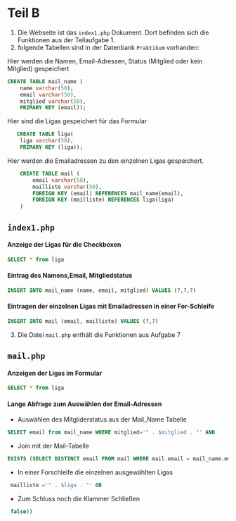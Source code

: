 # Teil B

1. Die Webseite ist das `index1.php` Dokument. Dort befinden sich die Funktionen aus der Teilaufgabe 1.
2. folgende Tabellen sind in der Datenbank `Praktikum` vorhanden:

Hier werden die Namen, Email-Adressen, Status (Mitglied oder kein Mitglied) gespeichert
```sql
CREATE TABLE mail_name (
    name varchar(50),
    email varchar(50),
    mitglied varchar(50),
    PRIMARY KEY (email));
```
Hier sind die Ligas gespeichert für das Formular
```sql
   CREATE TABLE liga(
    liga varchar(50),
    PRIMARY KEY (liga));
```
Hier werden die Emailadressen zu den einzelnen Ligas gespeichert.
```sql
    CREATE TABLE mail (
        email varchar(50),
        mailliste varchar(50),
        FOREIGN KEY (email) REFERENCES mail_name(email),
        FOREIGN KEY (mailliste) REFERENCES liga(liga)
    )
```
## `index1.php`

#### Anzeige der Ligas für die Checkboxen

```sql
SELECT * from liga

```
#### Eintrag des Namens,Email, Mitgliedstatus

```sql
INSERT INTO mail_name (name, email, mitglied) VALUES (?,?,?)
```
#### Eintragen der einzelnen Ligas mit Emailadressen in einer For-Schleife

```sql
INSERT INTO mail (email, mailliste) VALUES (?,?)
```





3. Die Datei `mail.php` enthält die Funktionen aus Aufgabe 7

## `mail.php`

#### Anzeigen der Ligas im Formular
```sql
SELECT * from liga
```
#### Lange Abfrage zum Auswählen der Email-Adressen
* Auswählen des Mitgliderstatus aus der Mail_Name Tabelle

```sql
SELECT email from mail_name WHERE mitglied='" . $mitglied . "' AND 
```
* Join mit der Mail-Tabelle

```sql
EXISTS (SELECT DISTINCT email FROM mail WHERE mail.email = mail_name.email and (
```
* In einer Forschleife die einzelnen ausgewählten Ligas
```sql
 mailliste ='" . $liga . "' OR
```
* Zum Schluss noch die Klammer Schließen

```sql
 false))
```
